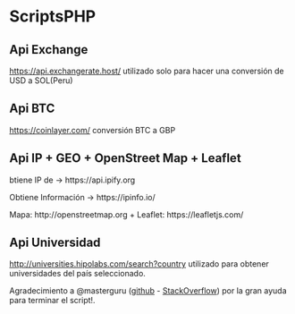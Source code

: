 # ScriptsPHP

## Api Exchange 
https://api.exchangerate.host/ utilizado solo para hacer una conversión de USD a SOL(Peru)

## Api BTC 
https://coinlayer.com/ conversión BTC a GBP

## Api IP + GEO + OpenStreet Map + Leaflet
<p>btiene IP de -> https://api.ipify.org</p>
<p>Obtiene Información -> https://ipinfo.io/</p>
<p>Mapa: http://openstreetmap.org + Leaflet: https://leafletjs.com/</p>


## Api Universidad
http://universities.hipolabs.com/search?country utilizado para obtener universidades del país seleccionado.

Agradecimiento a @masterguru (<a href="https://github.com/masterguru">github</a> - <a href="https://es.stackoverflow.com/users/263200/masterguru">StackOverflow</a>) por la gran ayuda para terminar el script!.
